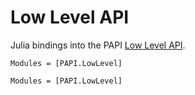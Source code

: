 # Low Level API

Julia bindings into the PAPI [Low Level API](http://icl.cs.utk.edu/papi/docs/dd/dbc/group__low__api.html).

```@index
Modules = [PAPI.LowLevel]
```

```@autodocs
Modules = [PAPI.LowLevel]
```
